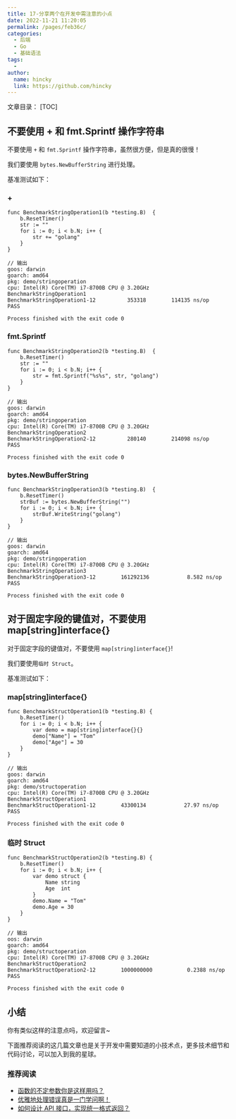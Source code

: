 ```yaml
---
title: 17-分享两个在开发中需注意的小点
date: 2022-11-21 11:20:05
permalink: /pages/feb36c/
categories:
  - 后端
  - Go
  - 基础语法
tags:
  - 
author: 
  name: hincky
  link: https://github.com/hincky
---
```

文章目录：
[TOC]

## 不要使用 + 和 fmt.Sprintf 操作字符串

不要使用 `+` 和 `fmt.Sprintf` 操作字符串，虽然很方便，但是真的很慢！

我们要使用 `bytes.NewBufferString` 进行处理。

基准测试如下：

### +

```
func BenchmarkStringOperation1(b *testing.B)  {
	b.ResetTimer()
	str := ""
	for i := 0; i < b.N; i++ {
		str += "golang"
	}
}

// 输出
goos: darwin
goarch: amd64
pkg: demo/stringoperation
cpu: Intel(R) Core(TM) i7-8700B CPU @ 3.20GHz
BenchmarkStringOperation1
BenchmarkStringOperation1-12    	  353318	    114135 ns/op
PASS

Process finished with the exit code 0
```

### fmt.Sprintf

```
func BenchmarkStringOperation2(b *testing.B)  {
	b.ResetTimer()
	str := ""
	for i := 0; i < b.N; i++ {
		str = fmt.Sprintf("%s%s", str, "golang")
	}
}

// 输出
goos: darwin
goarch: amd64
pkg: demo/stringoperation
cpu: Intel(R) Core(TM) i7-8700B CPU @ 3.20GHz
BenchmarkStringOperation2
BenchmarkStringOperation2-12    	  280140	    214098 ns/op
PASS

Process finished with the exit code 0
```

### bytes.NewBufferString

```
func BenchmarkStringOperation3(b *testing.B)  {
	b.ResetTimer()
	strBuf := bytes.NewBufferString("")
	for i := 0; i < b.N; i++ {
		strBuf.WriteString("golang")
	}
}

// 输出
goos: darwin
goarch: amd64
pkg: demo/stringoperation
cpu: Intel(R) Core(TM) i7-8700B CPU @ 3.20GHz
BenchmarkStringOperation3
BenchmarkStringOperation3-12    	161292136	         8.582 ns/op
PASS

Process finished with the exit code 0
```
## 对于固定字段的键值对，不要使用 map[string]interface{}

对于固定字段的键值对，不要使用 `map[string]interface{}`!

我们要使用`临时 Struct`。

基准测试如下：

### map[string]interface{}

```
func BenchmarkStructOperation1(b *testing.B) {
	b.ResetTimer()
	for i := 0; i < b.N; i++ {
		var demo = map[string]interface{}{}
		demo["Name"] = "Tom"
		demo["Age"] = 30
	}
}

// 输出
goos: darwin
goarch: amd64
pkg: demo/structoperation
cpu: Intel(R) Core(TM) i7-8700B CPU @ 3.20GHz
BenchmarkStructOperation1
BenchmarkStructOperation1-12    	43300134	        27.97 ns/op
PASS

Process finished with the exit code 0
```

### 临时 Struct

```
func BenchmarkStructOperation2(b *testing.B) {
	b.ResetTimer()
	for i := 0; i < b.N; i++ {
		var demo struct {
			Name string
			Age  int
		}
		demo.Name = "Tom"
		demo.Age = 30
	}
}

// 输出
oos: darwin
goarch: amd64
pkg: demo/structoperation
cpu: Intel(R) Core(TM) i7-8700B CPU @ 3.20GHz
BenchmarkStructOperation2
BenchmarkStructOperation2-12    	1000000000	         0.2388 ns/op
PASS

Process finished with the exit code 0
```

## 小结

你有类似这样的注意点吗，欢迎留言~ 

下面推荐阅读的这几篇文章也是关于开发中需要知道的小技术点，更多技术细节和代码讨论，可以加入到我的星球。

### 推荐阅读

- [函数的不定参数你是这样用吗？](https://mp.weixin.qq.com/s/jvSbZ0_g_EFqaR2TmjjO8w)
- [优雅地处理错误真是一门学问啊！](https://mp.weixin.qq.com/s/W_LsZtnjGIKQ-LB6EkRgBA)
- [如何设计 API 接口，实现统一格式返回？](https://mp.weixin.qq.com/s/6c6uapjIzJC9wmjUFyZuZA)
